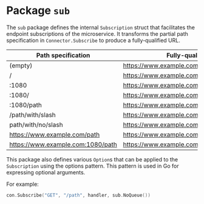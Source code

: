 # Package `sub`

The `sub` package defines the internal `Subscription` struct that facilitates the endpoint subscriptions of the microservice. It transforms the partial path specification in `Connector.Subscribe` to produce a fully-qualified URL.

| Path specification | Fully-qualified URL |
| - | - |
| (empty) | https://www.example.com |
| / | https://www.example.com/ |
| :1080 | https://www.example.com:1080 |
| :1080/ | https://www.example.com:1080/ |
| :1080/path | https://www.example.com:1080/path |
| /path/with/slash | https://www.example.com:443/path/with/slash |
| path/with/no/slash | https://www.example.com:443/path/with/no/slash |
| https://www.example.com/path | https://www.example.com:443/path |
| https://www.example.com:1080/path | https://www.example.com:1080/path |

This package also defines various `Option`s that can be applied to the `Subscription` using the options pattern. This pattern is used in Go for expressing optional arguments. 

For example:

```go
con.Subscribe("GET", "/path", handler, sub.NoQueue())
```
